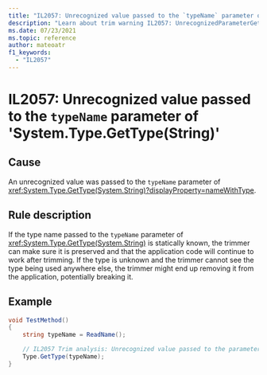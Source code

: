 ```yaml
---
title: "IL2057: Unrecognized value passed to the `typeName` parameter of 'System.Type.GetType(String)'"
description: "Learn about trim warning IL2057: UnrecognizedParameterGetType"
ms.date: 07/23/2021
ms.topic: reference
author: mateoatr
f1_keywords:
  - "IL2057"
---
```

# IL2057: Unrecognized value passed to the `typeName` parameter of 'System.Type.GetType(String)'

## Cause

An unrecognized value was passed to the `typeName` parameter of <xref:System.Type.GetType(System.String)?displayProperty=nameWithType>.

## Rule description

If the type name passed to the `typeName` parameter of <xref:System.Type.GetType(System.String)> is statically known, the trimmer can make sure it
is preserved and that the application code will continue to work after trimming. If the type is unknown and the trimmer cannot see
the type being used anywhere else, the trimmer might end up removing it from the application, potentially breaking it.

## Example

```C#
void TestMethod()
{
    string typeName = ReadName();

    // IL2057 Trim analysis: Unrecognized value passed to the parameter 'typeName' of method 'System.Type.GetType(String typeName)'
    Type.GetType(typeName);
}
```
